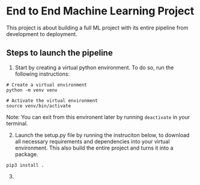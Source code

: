 # End to End Machine Learning Project

This project is about building a full ML project with its entire pipeline from development to deployment. 

## Steps to launch the pipeline

1. Start by creating a virtual python environment. To do so, run the following instructions:
```
# Create a virtual environment
python -m venv venv

# Activate the virtual environment
source venv/bin/activate
```

Note: You can exit from this environent later by running `deactivate` in your terminal.

2. Launch the setup.py file by running the instruciton below, to download all necessary requirements and dependencies into your virtual environment. This also build the entire project and turns it into a package.
```
pip3 install .
```

3. 